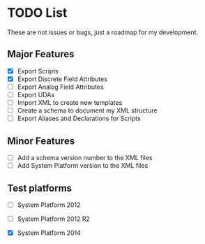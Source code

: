# TODO List

These are not issues or bugs, just a roadmap for my development.

## Major Features
- [x] Export Scripts
- [x] Export Discrete Field Attributes
- [ ] Export Analog Field Attributes
- [ ] Export UDAs
- [ ] Import XML to create new templates
- [ ] Create a schema to document my XML structure
- [ ] Export Aliases and Declarations for Scripts

## Minor Features
- [ ] Add a schema version number to the XML files
- [ ] Add System Platform version to the XML files

## Test platforms
- [ ] System Platform 2012
- [ ] System Platform 2012 R2
- [x] System Platform 2014 


